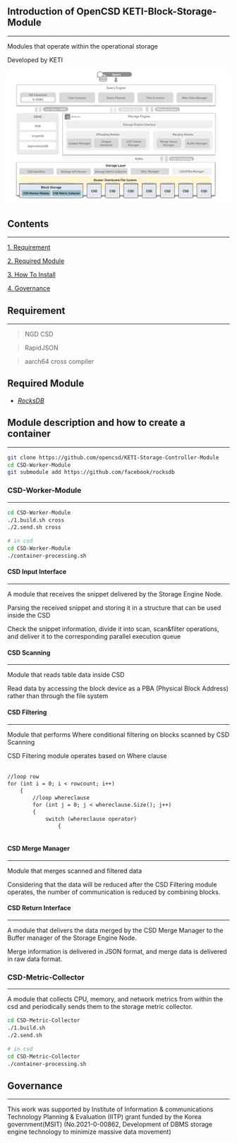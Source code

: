 ## Introduction of OpenCSD KETI-Block-Storage-Module
-------------
Modules that operate within the operational storage

Developed by KETI

![Project Logo](image.png)

## Contents
-------------
[1. Requirement](#requirement)

[2. Required Module](#required-module)

[3. How To Install](#module-description-and-how-to-create-a-container)

[4. Governance](#governance)

## Requirement
-------------
> NGD CSD

> RapidJSON

> aarch64 cross compiler

## Required Module
- *[RocksDB](https://github.com/facebook/rocksdb)*

## Module description and how to create a container
-------------
```bash
git clone https://github.com/opencsd/KETI-Storage-Controller-Module
cd CSD-Worker-Module
git submodule add https://github.com/facebook/rocksdb
```

### CSD-Worker-Module
-------------
```bash
cd CSD-Worker-Module
./1.build.sh cross
./2.send.sh cross
```
```bash
# in csd
cd CSD-Worker-Module
./container-processing.sh
```
#### CSD Input Interface
-------------
A module that receives the snippet delivered by the Storage Engine Node.

Parsing the received snippet and storing it in a structure that can be used inside the CSD

Check the snippet information, divide it into scan, scan&filter operations, and deliver it to the corresponding parallel execution queue

#### CSD Scanning
-------------
Module that reads table data inside CSD

Read data by accessing the block device as a PBA (Physical Block Address) rather than through the file system

#### CSD Filtering
-------------
Module that performs Where conditional filtering on blocks scanned by CSD Scanning

CSD Filtering module operates based on Where clause

<pre>
<code>
//loop row
for (int i = 0; i < rowcount; i++)
    {
        //loop whereclause
        for (int j = 0; j < whereclause.Size(); j++)
        {
            switch (whereclause operator)
                {
</code>
</pre>

#### CSD Merge Manager
-------------
Module that merges scanned and filtered data

Considering that the data will be reduced after the CSD Filtering module operates, the number of communication is reduced by combining blocks.

#### CSD Return Interface
-------------
A module that delivers the data merged by the CSD Merge Manager to the Buffer manager of the Storage Engine Node.

Merge information is delivered in JSON format, and merge data is delivered in raw data format.

### CSD-Metric-Collector
-------------
A module that collects CPU, memory, and network metrics from within the csd and periodically sends them to the storage metric collector.
```bash
cd CSD-Metric-Collector
./1.build.sh
./2.send.sh
```
```bash
# in csd
cd CSD-Metric-Collector
./container-processing.sh
```

## Governance
-------------
This work was supported by Institute of Information & communications Technology Planning & Evaluation (IITP) grant funded by the Korea government(MSIT) (No.2021-0-00862, Development of DBMS storage engine technology to minimize massive data movement)

